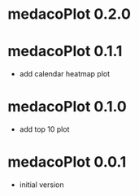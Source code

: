 # medacoPlot 0.2.0

# medacoPlot 0.1.1

- add calendar heatmap plot

# medacoPlot 0.1.0

- add top 10 plot

# medacoPlot 0.0.1

- initial version
